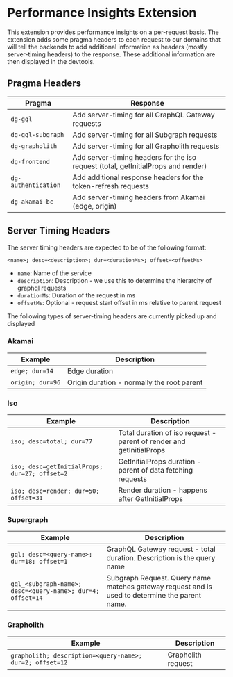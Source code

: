 # Performance Insights Extension

This extension provides performance insights on a per-request basis.
The extension adds some pragma headers to each request to our domains that will tell the backends to add additional information as headers (mostly server-timing headers) to the response.
These additional information are then displayed in the devtools.

## Pragma Headers

| Pragma              | Response                                                                          |
| ------------------- | --------------------------------------------------------------------------------- |
| `dg-gql`            | Add server-timing for all GraphQL Gateway requests                                |
| `dg-gql-subgraph`   | Add server-timing for all Subgraph requests                                       |
| `dg-grapholith`     | Add server-timing for all Grapholith requests                                     |
| `dg-frontend`       | Add server-timing headers for the iso request (total, getInitialProps and render) |
| `dg-authentication` | Add additional response headers for the token-refresh requests                    |
| `dg-akamai-bc`      | Add server-timing headers from Akamai (edge, origin)                              |

## Server Timing Headers

The server timing headers are expected to be of the following format:

`<name>; desc=<description>; dur=<durationMs>; offset=<offsetMs>`

- `name`: Name of the service
- `description`: Description - we use this to determine the hierarchy of graphql requests
- `durationMs`: Duration of the request in ms
- `offsetMs`: Optional - request start offset in ms relative to parent request

The following types of server-timing headers are currently picked up and displayed

### Akamai

| Example          | Description                                |
| ---------------- | ------------------------------------------ |
| `edge; dur=14`   | Edge duration                              |
| `origin; dur=96` | Origin duration - normally the root parent |

### Iso

| Example                                       | Description                                                          |
| --------------------------------------------- | -------------------------------------------------------------------- |
| `iso; desc=total; dur=77`                     | Total duration of iso request - parent of render and getInitialProps |
| `iso; desc=getInitialProps; dur=27; offset=2` | GetInitialProps duration - parent of data fetching requests          |
| `iso; desc=render; dur=50; offset=31`         | Render duration - happens after GetInitialProps                      |

### Supergraph

| Example                                                    | Description                                                                                    |
| ---------------------------------------------------------- | ---------------------------------------------------------------------------------------------- |
| `gql; desc=<query-name>; dur=18; offset=1`                 | GraphQL Gateway request - total duration. Description is the query name                        |
| `gql_<subgraph-name>; desc=<query-name>; dur=4; offset=14` | Subgraph Request. Query name matches gateway request and is used to determine the parent name. |

### Grapholith

| Example                                                  | Description        |
| -------------------------------------------------------- | ------------------ |
| `grapholith; description=<query-name>; dur=2; offset=12` | Grapholith request |
